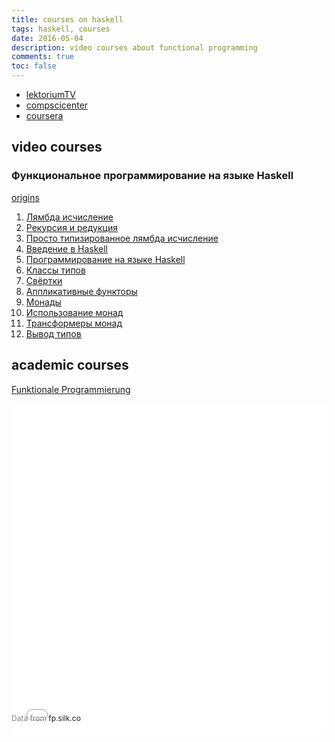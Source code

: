```yaml
---
title: courses on haskell
tags: haskell, courses
date: 2016-05-04
description: video courses about functional programming
comments: true
toc: false
---
```


* <a href="https://www.lektorium.tv/">lektoriumTV </a>
* <a href="https://compscicenter.ru/">compscicenter </a>
* <a href="https://www.coursera.org/">coursera</a>


## video courses
### Функциональное программирование на языке Haskell
<a target="_blank" href="https://stepic.org/course/75">origins</a>

1. <a target="_blank" href="https://youtu.be/iw3YMZ98LUs">Лямбда исчисление</a>
2. <a target="_blank" href="https://youtu.be/0v8iWwU4YJ4">Рекурсия и редукция</a>
3. <a target="_blank" href="https://youtu.be/sPIW0MwnKjA">Просто типизированное лямбда исчисление</a>
4. <a target="_blank" href="https://youtu.be/QM3keoqG7gk">Введение в Haskell</a>
5. <a target="_blank" href="https://youtu.be/FCuWYNv0bUI">Программирование на языке Haskell</a>
6. <a target="_blank" href="https://youtu.be/-x9cX-rasY4">Классы типов</a>
7. <a target="_blank" href="https://youtu.be/qYDP1cGpj3I">Свёртки</a>
8. <a target="_blank" href="https://youtu.be/_egKidtCPwU">Аппликативные функторы</a>
9. <a target="_blank" href="https://youtu.be/PyjAk3ATV-0">Монады</a>
10. <a target="_blank" href="https://youtu.be/igqQxJdSDCk">Использование монад</a>
11. <a target="_blank" href="https://youtu.be/xC_8HXkzNhg">Трансформеры монад</a>
12. <a target="_blank" href="https://youtu.be/PjFl5dWSnF8">Вывод типов</a>


## academic courses

<a target="_blank" href="https://videoag.fsmpi.rwth-aachen.de/?course=12ss-funkprog">Funktionale Programmierung</a>

<div style='display: inline-block; width: 100%; min-height: 300px;'><div style='position: relative; padding-bottom: 100%; padding-top:25px; height: 0;'><iframe src="//fp.silk.co/s/embed/l6ULaDK" style="border:0;position: absolute; top:0; left:0; width: 100%;height:100%; min-height: 300px;"></iframe></div><div style='position:relative;margin-top:-33px;margin-bottom:10px;font-size:12px;color:gray;text-align:left;width:50%;text-overflow:ellipsis;overflow:hidden;white-space:nowrap;'>Data from <a target='_blank' style='text-decoration:none;'href='http://fp.silk.co'>fp.silk.co</a></div></div>
